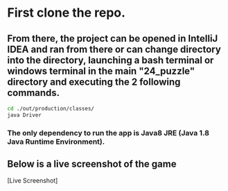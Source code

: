 # First clone the repo.
## From there, the project can be opened in IntelliJ IDEA and ran from there or can change directory into the directory, launching a bash terminal or windows terminal in the main "24_puzzle" directory and executing the 2 following commands. 

```bash
cd ./out/production/classes/
java Driver 
```

### The only dependency to run the app is Java8 JRE (Java 1.8 Java Runtime Environment).

## Below is a live screenshot of the game
[Live Screenshot]
